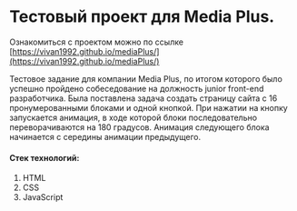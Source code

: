 # Тестовый проект для Media Plus.
Ознакомиться с проектом можно по ссылке [https://vivan1992.github.io/mediaPlus/](https://vivan1992.github.io/mediaPlus/)

  Тестовое задание для компании Media Plus, по итогом которого было успешно пройдено собеседование на должность junior front-end разработчика. Была поставлена задача создать страницу сайта с 16 пронумерованными блоками и одной кнопкой. При нажатии на кнопку запускается анимация, в ходе которой блоки последовательно переворачиваются на 180 градусов. Анимация следующего блока начинается с середины анимации предыдущего.

#### Стек технологий:
1. HTML
2. CSS
3. JavaScript
